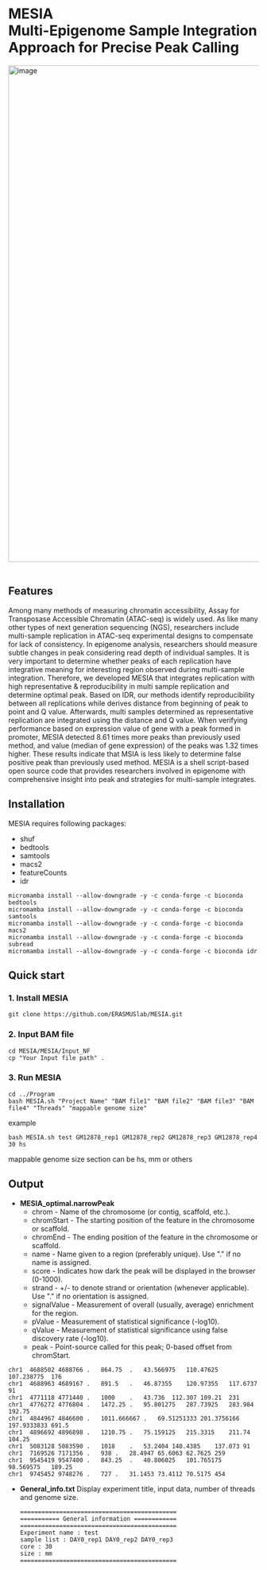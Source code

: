 # <b>MESIA</b><br>Multi-Epigenome Sample Integration Approach for Precise Peak Calling

<img width="1000" alt="image" src="https://github.com/ERASMUSlab/MESIA/assets/135592214/6ee0de9b-ce09-4d50-9780-6c4133a21d27">
<br>
<br>

## <b>Features</b>
  Among many methods of measuring chromatin accessibility, Assay for Transposase Accessible Chromatin (ATAC-seq) is widely used. 
  As like many other types of next generation sequencing (NGS), researchers include multi-sample replication in ATAC-seq experimental designs 
  to compensate for lack of consistency. 
  In epigenome analysis, researchers should measure subtle changes in peak considering read depth of individual samples. 
  It is very important to determine whether peaks of each replication have integrative meaning for interesting region observed during multi-sample integration. 
  Therefore, we developed MESIA that integrates replication with high representative & reproducibility in multi sample replication and determine optimal peak. 
  Based on IDR, our methods identify reproducibility between all replications while derives distance from beginning of peak to point and Q value. 
  Afterwards, multi samples determined as representative replication are integrated using the distance and Q value. 
  When verifying performance based on expression value of gene with a peak formed in promoter, 
  MESIA detected 8.61 times more peaks than previously used method, and value (median of gene expression) of the peaks was 1.32 times higher. 
  These results indicate that MSIA is less likely to determine false positive peak than previously used method. 
  MESIA is a shell script-based open source code that provides researchers involved in epigenome with comprehensive insight into peak and strategies 
  for multi-sample integrates.

## <b>Installation</b>
MESIA requires following packages:
+ shuf
+ bedtools
+ samtools
+ macs2
+ featureCounts
+ idr

```
micromamba install --allow-downgrade -y -c conda-forge -c bioconda bedtools
micromamba install --allow-downgrade -y -c conda-forge -c bioconda samtools
micromamba install --allow-downgrade -y -c conda-forge -c bioconda macs2
micromamba install --allow-downgrade -y -c conda-forge -c bioconda subread
micromamba install --allow-downgrade -y -c conda-forge -c bioconda idr
```

## <b>Quick start</b>
  ### <b>1. Install MESIA</b>
  ```shell script
  git clone https://github.com/ERASMUSlab/MESIA.git
  ```
  
  ### <b>2. Input BAM file</b>
  ```shell script
  cd MESIA/MESIA/Input_NF
  cp "Your Input file path" . 
  ```
  
  ### <b>3. Run MESIA</b>
  ```shell script
  cd ../Program
  bash MESIA.sh "Project Name" "BAM file1" "BAM file2" "BAM file3" "BAM file4" "Threads" "mappable genome size"
  ``` 
  example
  ```shell script
  bash MESIA.sh test GM12878_rep1 GM12878_rep2 GM12878_rep3 GM12878_rep4 30 hs
  ```
  mappable genome size section can be hs, mm or others
  
  ## <b>Output</b>
  + <b>MESIA_optimal.narrowPeak</b>
    + chrom - Name of the chromosome (or contig, scaffold, etc.).
    + chromStart - The starting position of the feature in the chromosome or scaffold.
    + chromEnd - The ending position of the feature in the chromosome or scaffold. 
    + name - Name given to a region (preferably unique). Use "." if no name is assigned.
    + score - Indicates how dark the peak will be displayed in the browser (0-1000). 
    + strand - +/- to denote strand or orientation (whenever applicable). Use "." if no orientation is assigned.
    + signalValue - Measurement of overall (usually, average) enrichment for the region.
    + pValue - Measurement of statistical significance (-log10).
    + qValue - Measurement of statistical significance using false discovery rate (-log10).
    + peak - Point-source called for this peak; 0-based offset from chromStart.

  ```shell script
  chr1	4688502	4688766	.	864.75	.	43.566975	110.47625	107.238775	176
  chr1	4688963	4689167	.	891.5	.	46.87355	120.97355	117.6737	91
  chr1	4771118	4771440	.	1000	.	43.736	112.307	109.21	231
  chr1	4776272	4776804	.	1472.25	.	95.801275	287.73925	283.984	192.75
  chr1	4844967	4846600	.	1011.666667	.	69.51251333	201.3756166	197.9333833	691.5
  chr1	4896692	4896898	.	1210.75	.	75.159125	215.3315	211.74	104.25
  chr1	5083128	5083590	.	1018	.	53.2404	140.4385	137.073	91
  chr1	7169526	7171356	.	938	.	28.4947	65.6063	62.7625	259
  chr1	9545419	9547400	.	843.25	.	40.806025	101.765175	98.569575	189.25
  chr1	9745452	9748276	.	727	.	31.1453	73.4112	70.5175	454
  ```
  
  + <b>General_info.txt</b>
    Display experiment title, input data, number of threads and genome size.
    ```shell script
    ============================================
    =========== General information ============
    ============================================
    Experiment name : test
    sample list : DAY0_rep1 DAY0_rep2 DAY0_rep3
    core : 30
    size : mm
    ============================================
    ```


  
  
  



